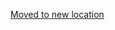 [Moved to new location](https://github.com/DataTalksClub/machine-learning-zoomcamp/blob/master/02-regression/03-eda.md)